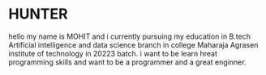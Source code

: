 # HUNTER
hello my name is MOHIT  and i currently pursuing my education in B.tech Artificial intelligence and data science branch  in college Maharaja Agrasen institute of technology in 20223 batch. i want to be learn  hreat programming skills and want to be a  programmer and a great enginner.
